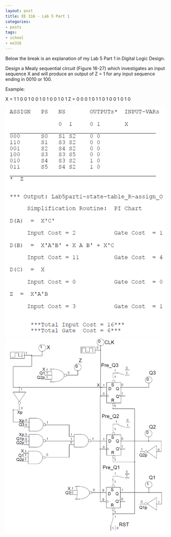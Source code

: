```yaml
---
layout: post
title: EE 316 - Lab 5 Part 1
categories: 
- posts
tags:
- school
- ee316
---
```

Below the break is an explanation of my Lab 5 Part 1 in Digital Logic Design.

<!--break-->
Design a Mealy sequential circuit (Figure 16-27) which investigates an input sequence X and will produce an output of Z = 1 for any input sequence ending in 0010 or 100.

Example:

X = 1  1  0  0  1  0  0  1  0  1  0  0  1  0  1
Z = 0  0  0  1  0  1  1  0  1  0  0  1  0  1  0

<img src="/images/ee316-lab5part1eqs.PNG" class="blur">


<img src="/images/ee316-lab5part1.PNG" class="blur">
